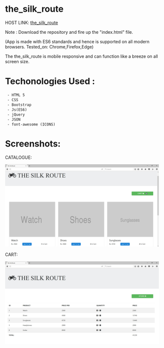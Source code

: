 
# the_silk_route

 HOST LINK: <a href="http://planner-effort-50337.bitballoon.com/">the_silk_route</a>

Note : Download the repository and fire up the "index.html" file.

(App is made with ES6 standards and hence is supported on all modern browsers. Tested_on: Chrome,Firefox,Edge)

The the_silk_route is mobile responsive and can function like a breeze on all screen size.

# Techonologies Used :

     - HTML 5
     - CSS
     - Bootstrap
     - Js(ES6)
     - jQuery
     - JSON
     - font-awesome (ICONS)

# Screenshots:

  CATALOGUE:
  
![Alt text](https://github.com/divyankkarolia97/the_silk_route/blob/master/Screenshots/TheSilkRoute(Catalogue).jpg "Screenshot(Desktop_Catalogue)")

  CART:
  
![Alt text](https://github.com/divyankkarolia97/the_silk_route/blob/master/Screenshots/TheSilkRoute(Cart).jpg "Screenshot(Desktop_Cart)")

